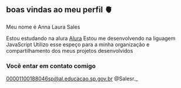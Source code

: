 ## boas vindas ao meu perfil 🫀

Meu nome é Anna Laura Sales

Estou estudando na alura [Alura](https://Alura.com.br)
Estou me desenvolvendo na liguagem JavaScript
Utilizo esse espeço para a minha organização e compartilhamento dos meus projetos desenvolvidos

### Você entar em contato comigo 
 
00001100188046sp@al.educacao.sp.gov.br
@Salesr._
